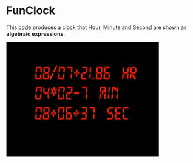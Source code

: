 # FunClock
This [code](https://github.com/MOAMSA/FunClock/blob/master/myClock.py) produces a clock that Hour, Minute and Second are shown as **algebraic expressions**.

<a href="https://github.com/MOAMSA/FunClock/blob/master/funclock_01.gif" target="_blank"><img src="https://github.com/MOAMSA/FunClock/blob/master/funclock_01.gif" 
alt="IMAGE ALT TEXT HERE" width="400" height="300" border="1" /></a>
